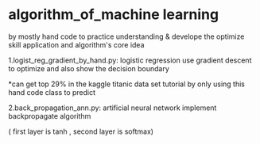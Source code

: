 # algorithm_of_machine learning


by mostly hand code to practice understanding & develope the optimize skill application and algorithm's core idea

1.logist_reg_gradient_by_hand.py: logistic regression use gradient descent to optimize and also show the decision boundary

*can get top 29% in the kaggle titanic data set tutorial by only using this hand code class to predict 


2.back_propagation_ann.py: artificial neural network implement backpropagate algorithm 

( first layer is tanh , second layer is softmax)
